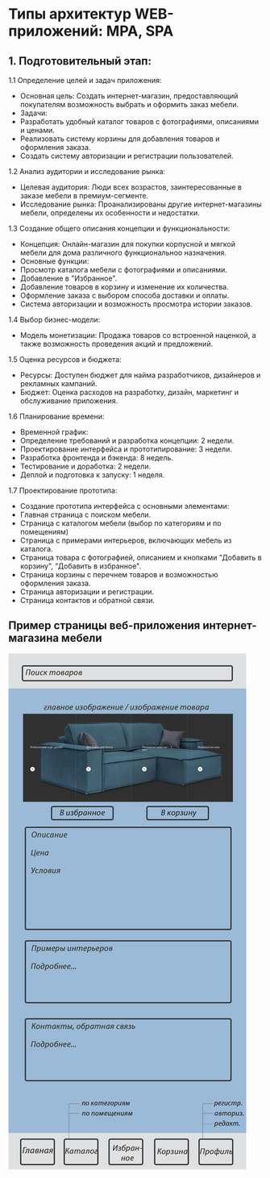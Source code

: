 # Типы архитектур WEB-приложений: MPA, SPA

## 1. Подготовительный этап:

1.1 Определение целей и задач приложения:
- Основная цель: Создать интернет-магазин, предоставляющий покупателям возможность выбрать и оформить заказ мебели.
- Задачи:
- Разработать удобный каталог товаров с фотографиями, описаниями и ценами.
- Реализовать систему корзины для добавления товаров и оформления заказа.
- Создать систему авторизации и регистрации пользователей.

1.2 Анализ аудитории и исследование рынка:
- Целевая аудитория: Люди всех возрастов, заинтересованные в заказе мебели в премиум-сегменте.
- Исследование рынка: Проанализированы другие интернет-магазины мебели, определены их особенности и недостатки.

1.3 Создание общего описания концепции и функциональности:
- Концепция: Онлайн-магазин для покупки корпусной и мягкой мебели для дома различного функциональноо назначения.
- Основные функции:
- Просмотр каталога мебели с фотографиями и описаниями.
- Добавление в "Избранное".
- Добавление товаров в корзину и изменение их количества.
- Оформление заказа с выбором способа доставки и оплаты.
- Система авторизации и возможность просмотра истории заказов.

1.4 Выбор бизнес-модели:
- Модель монетизации: Продажа товаров со встроенной наценкой, а также возможность проведения акций и предложений.

1.5 Оценка ресурсов и бюджета:
- Ресурсы: Доступен бюджет для найма разработчиков, дизайнеров и рекламных кампаний.
- Бюджет: Оценка расходов на разработку, дизайн, маркетинг и обслуживание приложения.

1.6 Планирование времени:
- Временной график:
- Определение требований и разработка концепции: 2 недели.
- Проектирование интерфейса и прототипирование: 3 недели.
- Разработка фронтенда и бэкенда: 8 недель.
- Тестирование и доработка: 2 недели.
- Деплой и подготовка к запуску: 1 неделя.

1.7 Проектирование прототипа:
- Создание прототипа интерфейса с основными элементами:
- Главная страница с поиском мебели.
- Страница с каталогом мебели (выбор по категориям и по помещениям)
- Страница с примерами интерьеров, включающих мебель из каталога.
- Страница товара с фотографией, описанием и кнопками "Добавить в корзину", "Добавить в избранное".
- Страница корзины с перечнем товаров и возможностью оформления заказа.
- Страница авторизации и регистрации.
- Страница контактов и обратной связи.

## Пример страницы веб-приложения интернет-магазина мебели
![demo_page](demo_page.JPG)